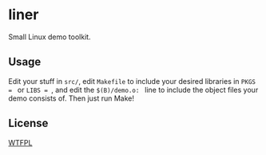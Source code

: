 liner
=====

Small Linux demo toolkit.

Usage
-----

Edit your stuff in `src/`, edit `Makefile` to include your desired libraries in `PKGS = ` or `LIBS = `,
and edit the `$(B)/demo.o: ` line to include the object files your demo consists of.
Then just run Make!

License
-------

[WTFPL](/LICENSE)
